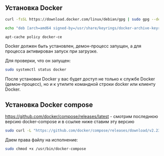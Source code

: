## Установка Docker

```bash
curl -fsSL https://download.docker.com/linux/debian/gpg | sudo gpg --dearmor -o /usr/share/keyrings/docker-archive-keyring.gpg
```

```bash
echo "deb [arch=amd64 signed-by=/usr/share/keyrings/docker-archive-keyring.gpg] https://download.docker.com/linux/debian $(lsb\_release -cs) stable" | sudo tee /etc/apt/sources.list.d/docker.list > /dev/null
```

```bash
apt-cache policy docker-ce
```

Docker должен быть установлен, демон-процесс запущен, а для процесса активирован запуск при загрузке. 

Для проверки, что он запущен:
```bash
sudo systemctl status docker
```

После установки Docker у вас будет доступ не только к службе Docker (демон-процесс), но и к утилите командной строки docker или клиенту Docker. 

## Установка Docker compose

<https://github.com/docker/compose/releases/latest> - смотрим последнюю версию docker-compose и в ссылке ниже ставим эту версию

```bash
sudo curl -L "https://github.com/docker/compose/releases/download/v2.23.1/docker-compose-$(uname -s)-$(uname -m)" -o /usr/bin/docker-compose
```

Даем права файлу на исполнение:
```bash
sudo chmod +x /usr/bin/docker-compose
```


